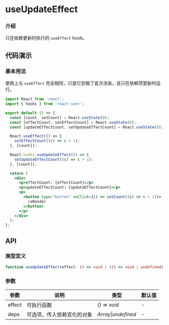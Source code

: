 # useUpdateEffect

### 介绍

只在依赖更新时执行的 `useEffect` hook。

## 代码演示

### 基本用法

使用上与 `useEffect` 完全相同，只是它忽略了首次渲染，且只在依赖项更新时运行。

```jsx | pure
import React from 'react';
import { hooks } from 'react-vant';

export default () => {
  const [count, setCount] = React.useState(0);
  const [effectCount, setEffectCount] = React.useState(0);
  const [updateEffectCount, setUpdateEffectCount] = React.useState(0);

  React.useEffect(() => {
    setEffectCount((c) => c + 1);
  }, [count]);

  React.hooks.useUpdateEffect(() => {
    setUpdateEffectCount((c) => c + 1);
  }, [count]);

  return (
    <div>
      <p>effectCount: {effectCount}</p>
      <p>updateEffectCount: {updateEffectCount}</p>
      <p>
        <button type="button" onClick={() => setCount((c) => c + 1)}>
          reRender
        </button>
      </p>
    </div>
  );
};
```

## API

### 类型定义

```ts
function useUpdateEffect(effect: () => void | (() => void | undefined), deps?: deps);
```

### 参数

| 参数   | 说明                       | 类型               | 默认值 |
| ------ | -------------------------- | ------------------ | ------ |
| effect | 可执行函数                 | _() => void_       | -      |
| deps   | 可选项，传入依赖变化的对象 | _Array\|undefined_ | -      |
